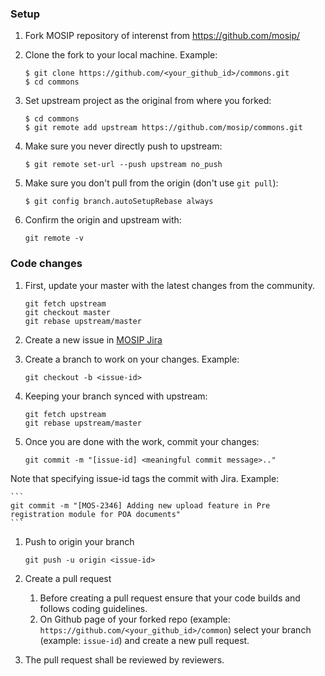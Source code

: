 ### Setup
1. Fork MOSIP repository of interenst from 
    https://github.com/mosip/

1. Clone the fork to your local machine. Example: 
    ```
    $ git clone https://github.com/<your_github_id>/commons.git
    $ cd commons
    ```
1. Set upstream project as the original from where you forked: 
    ```
    $ cd commons
    $ git remote add upstream https://github.com/mosip/commons.git
    ```

1. Make sure you never directly push to upstream:
    ```
    $ git remote set-url --push upstream no_push
    ```
1. Make sure you don't pull from the origin (don't use `git pull`):
    ```
    $ git config branch.autoSetupRebase always
    ```
1. Confirm the origin and upstream with: 
    ```
    git remote -v
    ```

### Code changes

1. First, update your master with the latest changes from the community.
    ```
    git fetch upstream
    git checkout master
    git rebase upstream/master
    ```

1. Create a new issue in [MOSIP Jira](https://mosip.atlassian.net/)

1. Create a branch to work on your changes. Example: 
    ```
    git checkout -b <issue-id> 
    ```

1. Keeping your branch synced with upstream:
    ```
    git fetch upstream
    git rebase upstream/master
    ```

1. Once you are done with the work, commit your changes:
    ```
    git commit -m "[issue-id] <meaningful commit message>.." 
    ```
Note that specifying issue-id tags the commit with Jira. Example:

    ```
    git commit -m "[MOS-2346] Adding new upload feature in Pre registration module for POA documents"
    ```

1. Push to origin your branch
    ```
    git push -u origin <issue-id>
    ```

1. Create a pull request
    1. Before creating a pull request ensure that your code builds and follows coding guidelines.
    1. On Github page of your forked repo (example: `https://github.com/<your_github_id>/common`) select your branch (example: `issue-id`) and create a new pull request.
	
1. The pull request shall be reviewed by reviewers.

